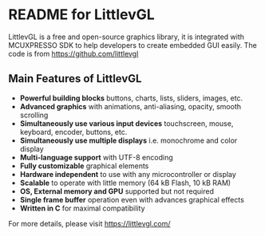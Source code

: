 # README for LittlevGL

LittlevGL is a free and open-source graphics library, it is integrated with
MCUXPRESSO SDK to help developers to create embedded GUI easily. The code is
from <https://github.com/littlevgl>

## Main Features of LittlevGL

* **Powerful building blocks** buttons, charts, lists, sliders, images, etc.
* **Advanced graphics** with animations, anti-aliasing, opacity, smooth scrolling
* **Simultaneously use various input devices** touchscreen, mouse, keyboard, encoder, buttons, etc.
* **Simultaneously use multiple displays** i.e. monochrome and color display
* **Multi-language support** with UTF-8 encoding
* **Fully customizable** graphical elements
* **Hardware independent** to use with any microcontroller or display
* **Scalable** to operate with little memory (64 kB Flash, 10 kB RAM)
* **OS, External memory and GPU** supported but not required
* **Single frame buffer** operation even with advances graphical effects
* **Written in C** for maximal compatibility

For more details, please visit <https://littlevgl.com/>
